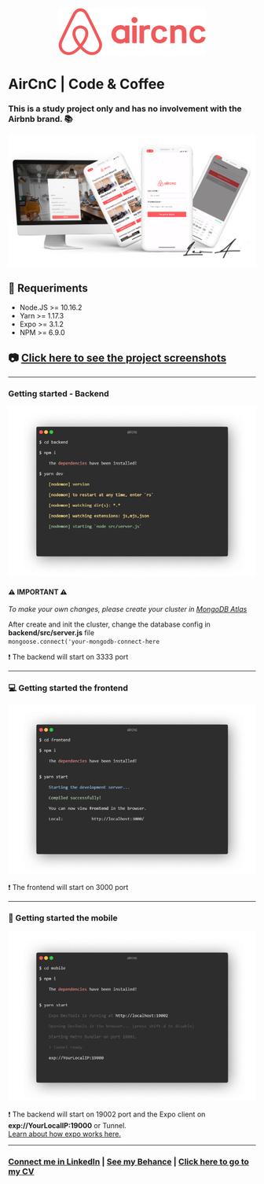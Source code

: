 <p align="center">
<img src="mobile/src/assets/logo@2x.png" />

# AirCnC | Code & Coffee <br/>
</p>

### This is a study project only and has no involvement with the Airbnb brand. :books:

<img src="presentation.png" />

## :electric_plug: Requeriments

- Node.JS >= 10.16.2
- Yarn >= 1.17.3
- Expo >= 3.1.2
- NPM >= 6.9.0

## :camera: <a href="SCREENSHOTS.md">Click here to see the project screenshots</a>

<hr />

### Getting started - Backend
<img src="screenshots/getting-started/backend.png" />

#### :warning: IMPORTANT :warning:
_To make your own changes, please create your cluster in <a href="https://www.mongodb.com/">MongoDB Atlas</a>_

After create and init the cluster, change the database config in <b>backend/src/server.js</b> file<br/>
`mongoose.connect('your-mongodb-connect-here`<br/>

:heavy_exclamation_mark: The backend will start on 3333 port

<hr />

### :computer: Getting started the frontend 
<img src="screenshots/getting-started/frontend.png" />

:heavy_exclamation_mark: The frontend will start on 3000 port

<hr />

### :iphone: Getting started the mobile 
<img src="screenshots/getting-started/mobile.png" />

:heavy_exclamation_mark: The backend will start on 19002 port and the Expo client on <b>exp://YourLocalIP:19000</b> or Tunnel.<br/>
<a href="https://docs.expo.io/versions/latest/workflow/how-expo-works/">Learn about how expo works here.</a>

<hr/>

<p align="center">

### <a href="http://linkedin.com/in/leonardoalmeida99">Connect me in LinkedIn</a> | <a href="http://behance.net/almeida99">See my Behance</a> | <a href="https://leunardo.dev">Click here to go to my CV</a>

</p>